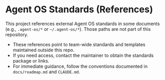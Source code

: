 # Agent OS Standards (References)

This project references external Agent OS standards in some documents (e.g., `.agent-os/*` or `~/.agent-os/*`). Those paths are not part of this repository.

- These references point to team-wide standards and templates maintained outside this repo.
- If you need access, contact the maintainer to obtain the standards package or links.
- For immediate guidance, follow the conventions documented in `docs/roadmap.md` and `CLAUDE.md`.

